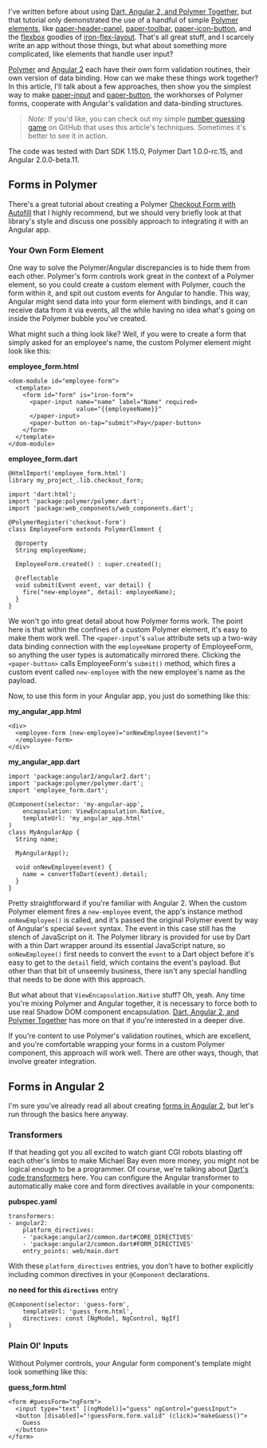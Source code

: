 I've written before about using [Dart, Angular 2, and Polymer Together](https://dart.academy/dart-angular-2-and-polymer-together/), but that tutorial only demonstrated the use of a handful of simple [Polymer elements](https://elements.polymer-project.org), like [paper-header-panel](https://elements.polymer-project.org/elements/paper-header-panel), [paper-toolbar](https://elements.polymer-project.org/elements/paper-toolbar), [paper-icon-button](https://elements.polymer-project.org/elements/paper-icon-button), and the [flexbox](https://css-tricks.com/snippets/css/a-guide-to-flexbox/) goodies of [iron-flex-layout](https://elements.polymer-project.org/elements/iron-flex-layout). That's all great stuff, and I scarcely write an app without those things, but what about something more complicated, like elements that handle user input?

[Polymer](https://www.polymer-project.org/) and [Angular 2](https://angular.io) each have their own form validation routines, their own version of data binding. How can we make these things work together? In this article, I'll talk about a few approaches, then show you the simplest way to make [paper-input](https://elements.polymer-project.org/elements/paper-input) and [paper-button](https://elements.polymer-project.org/elements/paper-button), the workhorses of Polymer forms, cooperate with Angular's validation and data-binding structures.

> *Note:* If you'd like, you can check out my simple [number guessing game](https://github.com/montyr75/number_guessing_) on GitHub that uses this article's techniques. Sometimes it's better to see it in action.

The code was tested with Dart SDK 1.15.0, Polymer Dart 1.0.0-rc.15, and Angular 2.0.0-beta.11.

## Forms in Polymer
There's a great tutorial about creating a Polymer [Checkout Form with Autofill](https://dart.academy/polymer-dart-code-lab-checkout-form-with-autofill/) that I highly recommend, but we should very briefly look at that library's style and discuss one possibly approach to integrating it with an Angular app.

### Your Own Form Element
One way to solve the Polymer/Angular discrepancies is to hide them from each other. Polymer's form controls work great in the context of a Polymer element, so you could create a custom element with Polymer, couch the form within it, and spit out custom events for Angular to handle. This way, Angular might send data into your form element with bindings, and it can receive data from it via events, all the while having no idea what's going on inside the Polymer bubble you've created.

What might such a thing look like? Well, if you were to create a form that simply asked for an employee's name, the custom Polymer element might look like this:

**employee_form.html**

    <dom-module id="employee-form">
      <template>
        <form id="form" is="iron-form">
          <paper-input name="name" label="Name" required>
                       value="{{employeeName}}"
          </paper-input>
          <paper-button on-tap="submit">Pay</paper-button>
        </form>
      </template>
    </dom-module>

**employee_form.dart**

    @HtmlImport('employee_form.html')
    library my_project_.lib.checkout_form;
    
    import 'dart:html';
    import 'package:polymer/polymer.dart';
    import 'package:web_components/web_components.dart';
    
    @PolymerRegister('checkout-form')
    class EmployeeForm extends PolymerElement {
    
      @property
      String employeeName;
    
      EmployeeForm.created() : super.created();
    
      @reflectable
      void submit(Event event, var detail) {
        fire("new-employee", detail: employeeName);
      }
    }

We won't go into great detail about how Polymer forms work. The point here is that within the confines of a custom Polymer element, it's easy to make them work well. The `<paper-input`'s `value` attribute sets up a two-way data binding connection with the `employeeName` property of EmployeeForm, so anything the user types is automatically mirrored there. Clicking the `<paper-button>` calls EmployeeForm's `submit()` method, which fires a custom event called `new-employee` with the new employee's name as the payload.

Now, to use this form in your Angular app, you just do something like this:

**my_angular_app.html**

    <div>
      <employee-form (new-employee)="onNewEmployee($event)">
      </employee-form>
    </div>

**my_angular_app.dart**

    import 'package:angular2/angular2.dart';
    import 'package:polymer/polymer.dart';
    import 'employee_form.dart';
    
    @Component(selector: 'my-angular-app',
        encapsulation: ViewEncapsulation.Native,
        templateUrl: 'my_angular_app.html'
    )
    class MyAngularApp {
      String name;
    
      MyAngularApp();
    
      void onNewEmployee(event) {
        name = convertToDart(event).detail;
      }
    }

Pretty straightforward if you're familiar with Angular 2. When the custom Polymer element fires a `new-employee` event, the app's instance method `onNewEmployee()` is called, and it's passed the original Polymer event by way of Angular's special `$event` syntax. The event in this case still has the stench of JavaScript on it. The Polymer library is provided for use by Dart with a thin Dart wrapper around its essential JavaScript nature, so `onNewEmployee()` first needs to convert the `event` to a Dart object before it's easy to get to the `detail` field, which contains the event's payload. But other than that bit of unseemly business, there isn't any special handling that needs to be done with this approach.

But what about that `ViewEncapsulation.Native` stuff? Oh, yeah. Any time you're mixing Polymer and Angular together, it is necessary to force both to use real Shadow DOM component encapsulation. [Dart, Angular 2, and Polymer Together](https://dart.academy/dart-angular-2-and-polymer-together/) has more on that if you're interested in a deeper dive.

If you're content to use Polymer's validation routines, which are excellent, and you're comfortable wrapping your forms in a custom Polymer component, this approach will work well. There are other ways, though, that involve greater integration.

## Forms in Angular 2
I'm sure you've already read all about creating [forms in Angular 2](https://angular.io/docs/dart/latest/guide/forms.html), but let's run through the basics here anyway.

### Transformers
If that heading got you all excited to watch giant CGI robots blasting off each other's limbs to make Michael Bay even more money, you might not be logical enough to be a programmer. Of course, we're talking about [Dart's code transformers](https://www.dartlang.org/tools/pub/assets-and-transformers.html) here. You can configure the Angular transformer to automatically make core and form directives available in your components:

**pubspec.yaml**

    transformers:
    - angular2:
        platform_directives:
        - 'package:angular2/common.dart#CORE_DIRECTIVES'
        - 'package:angular2/common.dart#FORM_DIRECTIVES'
        entry_points: web/main.dart
    
With these `platform_directives` entries, you don't have to bother explicitly including common directives in your `@Component` declarations.

**no need for this `directives`** entry

    @Component(selector: 'guess-form',
        templateUrl: 'guess_form.html',
        directives: const [NgModel, NgControl, NgIf]
    )

### Plain Ol' Inputs
Without Polymer controls, your Angular form component's template might look something like this:

**guess_form.html**

    <form #guessForm="ngForm">
      <input type="text" [(ngModel)]="guess" ngControl="guessInput">    
      <button [disabled]="!guessForm.form.valid" (click)="makeGuess()">
        Guess
      </button>
    </form>

